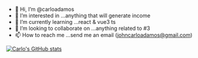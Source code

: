 - 👋 Hi, I’m @carloadamos
- 👀 I’m interested in ...anything that will generate income
- 🌱 I’m currently learning ...react & vue3 ts
- 💞️ I’m looking to collaborate on ...anything related to #3
- 📫 How to reach me ...send me an email (johncarloadamos@gmail.com)

<!---
carloadamos/carloadamos is a ✨ special ✨ repository because its `README.md` (this file) appears on your GitHub profile.
You can click the Preview link to take a look at your changes.
--->
[![Carlo's GitHub stats](https://github-readme-stats.vercel.app/api?username=carloadamos&show_icons=true&theme=radical)](https://github.com/anuraghazra/github-readme-stats)

